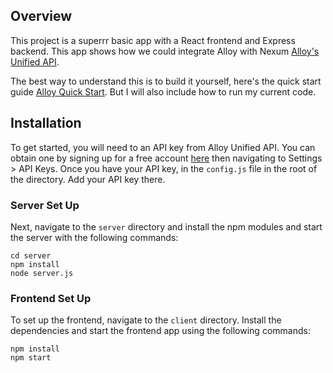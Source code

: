 ## Overview

This project is a superrr basic app with a React frontend and Express backend. This app shows how we could integrate Alloy with Nexum [Alloy's Unified API](https://runalloy.com/unified-api/).

The best way to understand this is to build it yourself, here's the quick start guide [Alloy Quick Start](https://docs-uapi.runalloy.com/docs/quick-start). But I will also include how to run my current code.

## Installation

To get started, you will need to an API key from Alloy Unified API. You can obtain one by signing up for a free account [here](https://runalloy.com/signup/) then navigating to Settings > API Keys. Once you have your API key, in the `config.js` file in the root of the directory. Add your API key there.

### Server Set Up

Next, navigate to the `server` directory and install the npm modules and start the server with the following commands:

```
cd server
npm install
node server.js
```

### Frontend Set Up

To set up the frontend, navigate to the `client` directory. Install the dependencies and start the frontend app using the following commands:

```cd client
npm install
npm start
```
